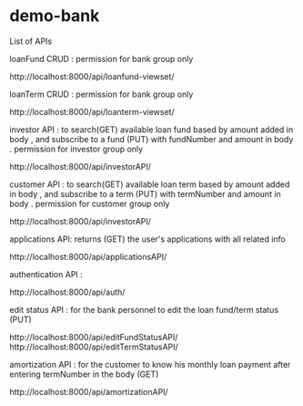 # demo-bank

List of APIs

loanFund CRUD : permission for bank group only 

http://localhost:8000/api/loanfund-viewset/

loanTerm CRUD : permission for bank group only 

http://localhost:8000/api/loanterm-viewset/

investor API : to search(GET) available loan fund based by amount added in body , and subscribe to a fund (PUT) with fundNumber and amount in body . permission for investor group only

http://localhost:8000/api/investorAPI/

customer API : to search(GET) available loan term based by amount added in body , and subscribe to a term (PUT) with termNumber and amount in body . permission for customer group only

http://localhost:8000/api/investorAPI/

applications API: returns (GET) the user's applications with all related info

http://localhost:8000/api/applicationsAPI/

authentication API :

http://localhost:8000/api/auth/

edit status API : for the bank personnel to edit the loan fund/term status (PUT)

http://localhost:8000/api/editFundStatusAPI/
http://localhost:8000/api/editTermStatusAPI/

amortization API : for the customer to know his monthly loan payment after entering termNumber in the body (GET)

http://localhost:8000/api/amortizationAPI/


